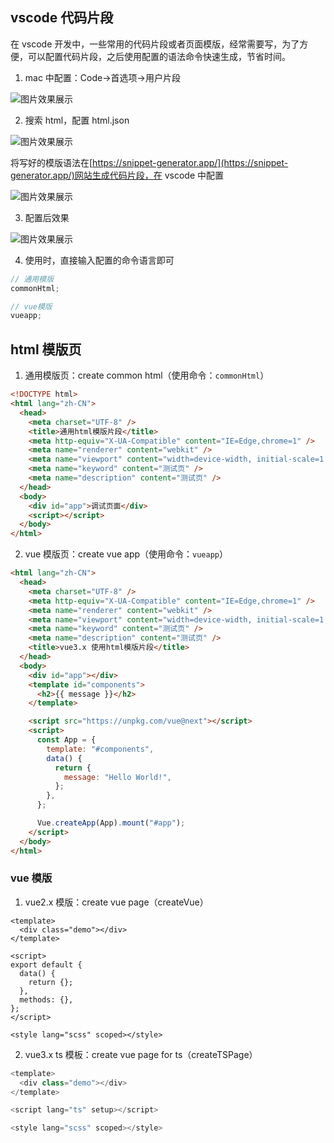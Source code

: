## vscode 代码片段

在 vscode 开发中，一些常用的代码片段或者页面模版，经常需要写，为了方便，可以配置代码片段，之后使用配置的语法命令快速生成，节省时间。

1. mac 中配置：Code->首选项->用户片段

![图片效果展示](https://github.com/zptime/resources/blob/master/study/ic_ts_3_2.png)

2. 搜索 html，配置 html.json

![图片效果展示](https://github.com/zptime/resources/blob/master/study/ic_ts_3_3.png)

将写好的模版语法在[https://snippet-generator.app/](https://snippet-generator.app/)网站生成代码片段，在 vscode 中配置

![图片效果展示](https://github.com/zptime/resources/blob/master/study/ic_ts_3_8.png)

3. 配置后效果

![图片效果展示](https://github.com/zptime/resources/blob/master/study/ic_ts_3_5.png)

4. 使用时，直接输入配置的命令语言即可

```js
// 通用模版
commonHtml;

// vue模版
vueapp;
```

## html 模版页

1. 通用模版页：create common html（使用命令：`commonHtml`）

```html
<!DOCTYPE html>
<html lang="zh-CN">
  <head>
    <meta charset="UTF-8" />
    <title>通用html模版片段</title>
    <meta http-equiv="X-UA-Compatible" content="IE=Edge,chrome=1" />
    <meta name="renderer" content="webkit" />
    <meta name="viewport" content="width=device-width, initial-scale=1.0" />
    <meta name="keyword" content="测试页" />
    <meta name="description" content="测试页" />
  </head>
  <body>
    <div id="app">调试页面</div>
    <script></script>
  </body>
</html>
```

2. vue 模版页：create vue app（使用命令：`vueapp`）

```html
<html lang="zh-CN">
  <head>
    <meta charset="UTF-8" />
    <meta http-equiv="X-UA-Compatible" content="IE=Edge,chrome=1" />
    <meta name="renderer" content="webkit" />
    <meta name="viewport" content="width=device-width, initial-scale=1.0" />
    <meta name="keyword" content="测试页" />
    <meta name="description" content="测试页" />
    <title>vue3.x 使用html模版片段</title>
  </head>
  <body>
    <div id="app"></div>
    <template id="components">
      <h2>{{ message }}</h2>
    </template>

    <script src="https://unpkg.com/vue@next"></script>
    <script>
      const App = {
        template: "#components",
        data() {
          return {
            message: "Hello World!",
          };
        },
      };

      Vue.createApp(App).mount("#app");
    </script>
  </body>
</html>
```

### vue 模版

1. vue2.x 模版：create vue page（createVue）

```vue
<template>
  <div class="demo"></div>
</template>

<script>
export default {
  data() {
    return {};
  },
  methods: {},
};
</script>

<style lang="scss" scoped></style>
```

2. vue3.x ts 模板：create vue page for ts（createTSPage）

```js
<template>
  <div class="demo"></div>
</template>

<script lang="ts" setup></script>

<style lang="scss" scoped></style>
```
